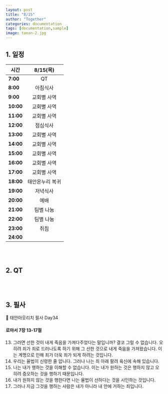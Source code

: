 ```yaml
---
layout: post
title: "8/15"
author: "Together"
categories: documentation
tags: [documentation,sample]
image: taean-2.jpg
---
```


## 1. 일정
|<center>시간</center>|<center>8/15(목)</center>|
|:--------|:--------:|
|**7:00** | <center>QT</center> |
|**8:00** | <center>아침식사</center> |
|**9:00** | <center>교회별 사역</center> |
|**10:00** | <center>교회별 사역</center> |
|**11:00** | <center>교회별 사역</center> |
|**12:00** | <center>점심식사</center> |
|**13:00** | <center>교회별 사역</center> |
|**14:00** | <center>교회별 사역</center> |
|**15:00** | <center>교회별 사역</center> |
|**16:00** | <center>교회별 사역</center> |
|**17:00** | <center>교회별 사역</center> |
|**18:00** | <center>태안온누리 복귀</center> |
|**19:00** | <center>저녁식사</center> |
|**20:00** | <center>예배</center> |
|**21:00** | <center>팀별 나눔</center> |
|**22:00** | <center>팀별 나눔</center> |
|**23:00** | <center>취침</center> |
|**24:00** | <center></center> |

<br>
<br>

## 2. QT


<br>
<br>

## 3. 필사
📝 태안아웃리치 필사 Day34

#### 로마서 7장 13-17절

13. 그러면 선한 것이 내게 죽음을 가져다주었다는 말입니까? 결코 그럴 수 없습니다. 오히려 죄가 죄로 드러나도록 하기 위해 그 선한 것으로 내게 죽음을 가져왔습니다. 이는 계명으로 인해 죄가 더욱 죄가 되게 하려는 것입니다.
14. 우리는 율법이 신령한 줄 압니다. 그러나 나는 죄 아래 팔려 육신에 속해 있습니다.
15. 나는 내가 행하는 것을 이해할 수 없습니다. 이는 내가 원하는 것은 행하지 않고 오히려 증오하는 것을 행하기 때문입니다.
16. 내가 원하지 않는 것을 행한다면 나는 율법이 선하다는 것을 시인하는 것입니다.
17. 그러나 지금 그것을 행하는 사람은 내가 아니라 내 안에 거하는 죄입니다.
